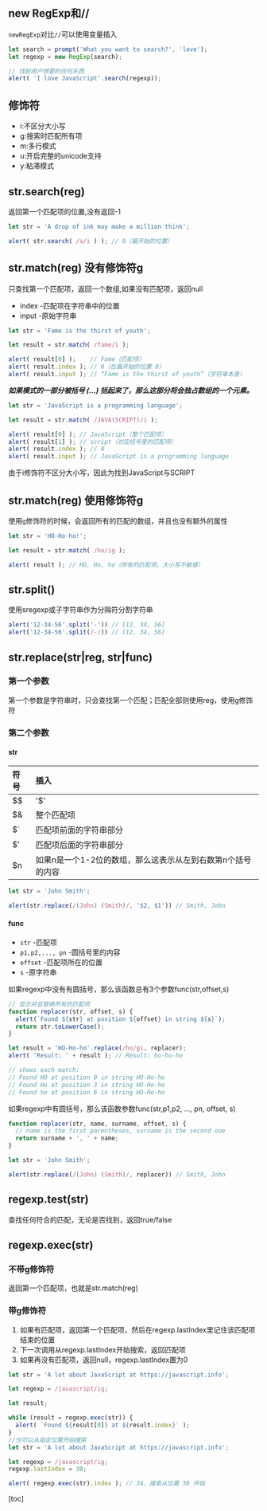## new RegExp和//
`newRegExp`对比`//`可以使用变量插入 
```js
let search = prompt('What you want to search?', 'love');
let regexp = new RegExp(search);

// 找到用户想要的任何东西
alert( 'I love JavaScript'.search(regexp));

```

## 修饰符
* i:不区分大小写
* g:搜索时匹配所有项
* m:多行模式
* u:开启完整的unicode支持
* y:粘滞模式

## str.search(reg)
返回第一个匹配项的位置,没有返回-1
```js
let str = 'A drop of ink may make a million think';

alert( str.search( /a/i ) ); // 0（最开始的位置）

```

## str.match(reg) 没有修饰符g
只查找第一个匹配项，返回一个数组,如果没有匹配项，返回null 
* index -匹配项在字符串中的位置
* input -原始字符串

```js
let str = 'Fame is the thirst of youth';

let result = str.match( /fame/i );

alert( result[0] );    // Fame（匹配项）
alert( result.index ); // 0（在最开始的位置 0）
alert( result.input ); // “Fame is the thirst of youth”（字符串本身）

```
***如果模式的一部分被括号 (...) 括起来了，那么这部分将会独占数组的一个元素。***
```js
let str = 'JavaScript is a programming language';

let result = str.match( /JAVA(SCRIPT)/i );

alert( result[0] ); // JavaScript（整个匹配项）
alert( result[1] ); // script（对应括号里的匹配项）
alert( result.index ); // 0
alert( result.input ); // JavaScript is a programming language

```
由于i修饰符不区分大小写，因此为找到JavaScript与SCRIPT

## str.match(reg) 使用修饰符g
使用`g`修饰符的时候，会返回所有的匹配的数组，并且也没有额外的属性
```js
let str = 'HO-Ho-ho!';

let result = str.match( /ho/ig );

alert( result ); // HO, Ho, ho（所有的匹配项，大小写不敏感）

```

## str.split()
使用sregexp或子字符串作为分隔符分割字符串
```js
alert('12-34-56'.split('-')) // [12, 34, 56]
alert('12-34-56'.split(/-/)) // [12, 34, 56]

```

## str.replace(str|reg, str|func)
### 第一个参数
第一个参数是字符串时，只会查找第一个匹配；匹配全部则使用reg，使用g修饰符
### 第二个参数
#### str
| 符号  | 插入  |
| :------------ | :------------ |
|  $$ | '$'  |
|  $& | 整个匹配项  |
|  $` | 匹配项前面的字符串部分  |
|  $' | 匹配项后面的字符串部分  |
|  $n | 如果n是一个1-2位的数组，那么这表示从左到右数第n个括号的内容  |

```js
let str = 'John Smith';

alert(str.replace(/(John) (Smith)/, '$2, $1')) // Smith, John

```
#### func
* `str` -匹配项 
* `p1,p2,..., pn` -圆括号里的内容 
* `offset` -匹配项所在的位置 
* `s` -原字符串 

如果regexp中没有有圆括号，那么该函数总有3个参数func(str,offset,s)
```js
// 显示并且替换所有的匹配项
function replacer(str, offset, s) {
  alert(`Found ${str} at position ${offset} in string ${s}`);
  return str.toLowerCase();
}

let result = 'HO-Ho-ho'.replace(/ho/gi, replacer);
alert( 'Result: ' + result ); // Result: ho-ho-ho

// shows each match:
// Found HO at position 0 in string HO-Ho-ho
// Found Ho at position 3 in string HO-Ho-ho
// Found ho at position 6 in string HO-Ho-ho

```
如果regexp中有圆括号，那么该函数参数func(str,p1,p2, ..., pn, offset, s) 
```js
function replacer(str, name, surname, offset, s) {
  // name is the first parentheses, surname is the second one
  return surname + ', ' + name;
}

let str = 'John Smith';

alert(str.replace(/(John) (Smith)/, replacer)) // Smith, John

```

## regexp.test(str)
查找任何符合的匹配，无论是否找到，返回true/false

## regexp.exec(str)
### 不带g修饰符
返回第一个匹配项，也就是str.match(reg)
### 带g修饰符
1. 如果有匹配项，返回第一个匹配项，然后在regexp.lastIndex里记住该匹配项结束的位置
2. 下一次调用从regexp.lastIndex开始搜索，返回匹配项
3. 如果再没有匹配项，返回null，regexp.lastIndex置为0
```js
let str = 'A lot about JavaScript at https://javascript.info';

let regexp = /javascript/ig;

let result;

while (result = regexp.exec(str)) {
  alert( `Found ${result[0]} at ${result.index}` );
}
//也可以从指定位置开始搜索
let str = 'A lot about JavaScript at https://javascript.info';

let regexp = /javascript/ig;
regexp.lastIndex = 30;

alert( regexp.exec(str).index ); // 34，搜索从位置 30 开始

```


[toc]